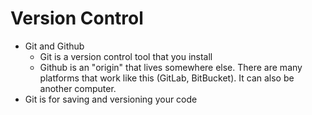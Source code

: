 # Version Control

- Git and Github
  - Git is a version control tool that you install
  - Github is an "origin" that lives somewhere else. There are many platforms that work like this (GitLab, BitBucket). It can also be another computer.
- Git is for saving and versioning your code
